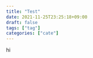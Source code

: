 ```yaml
---
title: "Test"
date: 2021-11-25T23:25:18+09:00
draft: false
tags: ["tag"]
categories: ["cate"]
---
```

hi
